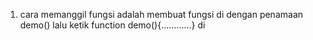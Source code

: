 1. cara memanggil fungsi adalah membuat fungsi di <body> dengan penamaan demo() lalu ketik function demo(){............} di <script>
2. tanda kutip tunggal dan double memiliki fungsi yang sama saja di javascript
3. ada tanda backtick(`......`) yang berfungsi untuk multiline (bisa pisah baris) dan juga bisa menyisipkan nilai variable
4. href untuk tautan link, sedangkan src untuk menyisipkan content/file